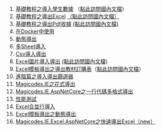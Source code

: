 1. [基礎教程之導入學生數據](https://github.com/dotnetcore/Magicodes.IE/blob/master/docs/1.基礎教程之導入學生數據.md) （[點此訪問國內文檔](https://docs.xin-lai.com/2019/11/26/組件/Magicodes.IE/1.基礎教程之導入學生數據/)）
2. [基礎教程之導出Excel](https://github.com/dotnetcore/Magicodes.IE/blob/master/docs/2.基礎教程之導出Excel.md) [（點此訪問國內文檔）](https://docs.xin-lai.com/2020/02/19/組件/Magicodes.IE/2.Magicodes.IE基礎教程之導出Excel/)
3. [基礎教程之導出Pdf收據](https://github.com/dotnetcore/Magicodes.IE/blob/master/docs/3.基礎教程之導出Pdf收據.md) [(點此訪問國內文檔)](https://docs.xin-lai.com/2020/02/25/組件/Magicodes.IE/3.Magicodes.IE基礎教程之導出Pdf/)
4. [在Docker中使用](https://github.com/dotnetcore/Magicodes.IE/blob/master/docs/4.在Docker中使用.md)
5. [動態導出](https://github.com/dotnetcore/Magicodes.IE/blob/master/docs/5.動態導出.md)
6. [多Sheet導入](https://github.com/dotnetcore/Magicodes.IE/blob/master/docs/6.多Sheet導入.md)
7. [Csv導入導出](https://github.com/dotnetcore/Magicodes.IE/blob/master/docs/7.Csv導入導出.md)
8. [Excel圖片導入導出](https://github.com/dotnetcore/Magicodes.IE/blob/master/docs/8.Excel圖片導入導出.md) [(點此訪問國內文檔)](https://docs.xin-lai.com/2020/03/16/組件/Magicodes.IE/使用Magicodes.IE.Excel完成Excel圖片的導入和導出/)
9. [Excel模板導出之導出教材訂購表](https://github.com/dotnetcore/Magicodes.IE/blob/master/docs/9.Excel模板導出之導出教材訂購表.md)（[點此訪問國內文檔](https://docs.xin-lai.com/2020/01/08/組件/Magicodes.IE/7.Excel模板導出之導出教材訂購表/)）
10. [進階篇之導入導出篩選器](https://docs.xin-lai.com/2020/09/21/組件/Magicodes.IE/Magicodes.IE之導入導出篩選器/)
11. [Magicodes.IE之花式導出](https://docs.xin-lai.com/2020/09/28/組件/Magicodes.IE/Magicodes.IE之花式導出/)
12. [Magicodes.IE.AspNetCore之一行代碼多格式導出](https://github.com/dotnetcore/Magicodes.IE/blob/master/docs/12.Magicodes.IE.AspNetCore之一行代碼多格式導出.md)
13. [性能測試](https://github.com/dotnetcore/Magicodes.IE/blob/master/docs/13.性能測試.md)
14. [Excel合並行導入](https://github.com/dotnetcore/Magicodes.IE/blob/master/docs/Excel合並行導入.md)
15. [Excel模板導出之動態導出](https://github.com/dotnetcore/Magicodes.IE/blob/master/docs/Excel模板導出之動態導出.md)
16. [Magicodes.IE.Excel.AspNetCore之快速導出Excel（new）](https://github.com/dotnetcore/Magicodes.IE/blob/master/docs/AspNetCore之快速導出Excel.md)